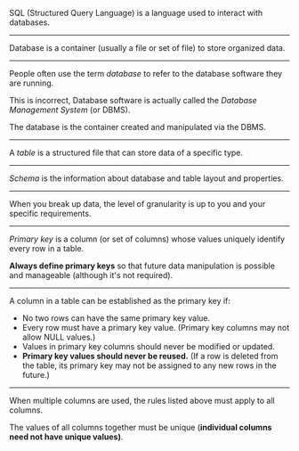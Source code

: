 SQL (Structured Query Language) is a language used to interact with databases.

---

Database is a container (usually a file or set of file) to store organized data.

---

People often use the term _database_ to refer to the database software they are running.

This is incorrect, Database software is actually called the _Database Management System_ (or DBMS).

The database is the container created and manipulated via the DBMS.

---

A _table_ is a structured file that can store data of a specific type.

---

_Schema_ is the information about database and table layout and properties.

---

When you break up data, the level of granularity is up to you and your specific requirements.

---

_Primary key_ is a column (or set of columns) whose values uniquely identify every row in a table.

**Always define primary keys** so that future data manipulation is possible and manageable (although it's not required).

---

A column in a table can be established as the primary key if:
* No two rows can have the same primary key value.
* Every row must have a primary key value. (Primary key columns may not allow NULL values.)
* Values in primary key columns should never be modified or updated.
* **Primary key values should never be reused.** (If a row is deleted from the table, its primary key may not be assigned to any new rows in the future.)

---

When multiple columns are used, the rules listed above must apply to all columns.

The values of all columns together must be unique (**individual columns need not have unique values)**.
